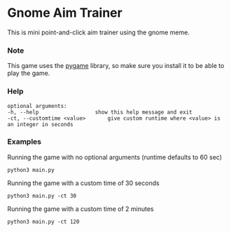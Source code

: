 # Gnome Aim Trainer
This is mini point-and-click aim trainer using the gnome meme.

### Note
This game uses the [pygame](https://www.pygame.org/docs/) library, so make sure you install it to be able to play the game.

### Help

    optional arguments:
    -h, --help			        show this help message and exit
    -ct, --customtime <value>		give custom runtime where <value> is an integer in seconds
### Examples
Running the game with no optional arguments (runtime defaults to 60 sec)

	python3 main.py

Running the game with a custom time of 30 seconds

    python3 main.py -ct 30

Running the game with a custom time of 2 minutes

    python3 main.py -ct 120
